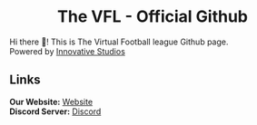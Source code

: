 <h1 align="center">The VFL - Official Github</h1>

Hi there 👋! This is The Virtual Football league Github page.<br>Powered by [Innovative Studios](https://iv-studios.net)

## Links
**Our Website:** [Website](https://the-vfl.com/)<br>
**Discord Server:** [Discord](https://discord.gg/7J6r6PEGyz)<br>
